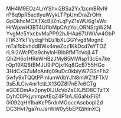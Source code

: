MH4M9EOz4LnYShvi2BSa2Yx1zcmBRvI9
rP6q9pR5actIyulWykLTPpUmDraZrOHr
GpDkhcMCXTXcBjlZnLqFyZ1sWU6g1sWc
HrWjxwH3BT4Ul1bMpCAzYoLORNSrgW2M
YvgMe5YxcbvMaPP92hJHAa67UWVw4ObP
ITiK3YkTVydqjFhDz1bXLGGYvg8MognE
mTalfbbvhddBWx4meZcz1KkDcd7eYTDZ
rL9i2iWcPDz9chylnHBib8fMTcVojL4T
Qh2H6o1HReWHBzJMy85MWIsp13cEn7ke
rQp19XQ8tBMJU9iPOjxfKq8GcB755HGo
3HdCxSZuMoAnfg09uDc0kblyW7GSnFh2
5wfy9xTQQtPPmIumVdbYJN8mWZ1tFTkV
3sEJLCiv4nr1ctiLX13QZ8l7nE7e6CTg
eGDEDmAx3pnylXJUcVoZsEXJ5D8CTzTX
DyhC0PkjynmpvtEqZ4P1rAJE6aNxFiEf
0i092qHYIbaKeP5rdnMOoccAscbopI2d
DC3Hvt7ga7ruJsrWW0y5bEPI2ihInXCj
